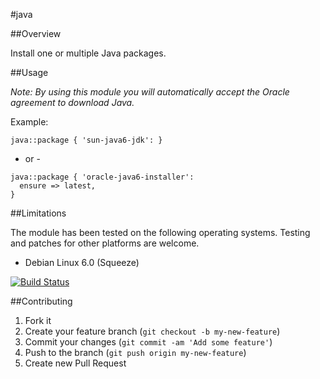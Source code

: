 #java

##Overview

Install one or multiple Java packages.

##Usage

_Note: By using this module you will automatically accept the Oracle agreement to download Java._

Example:

```
java::package { 'sun-java6-jdk': }
```

- or -

```
java::package { 'oracle-java6-installer':
  ensure => latest,
}
```

##Limitations

The module has been tested on the following operating systems. Testing and patches for other platforms are welcome.

* Debian Linux 6.0 (Squeeze)

[![Build Status](https://travis-ci.org/tohuwabohu/puppet-java.png?branch=master)](https://travis-ci.org/tohuwabohu/puppet-java)

##Contributing

1. Fork it
2. Create your feature branch (`git checkout -b my-new-feature`)
3. Commit your changes (`git commit -am 'Add some feature'`)
4. Push to the branch (`git push origin my-new-feature`)
5. Create new Pull Request
